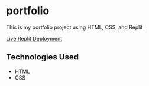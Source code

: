 # portfolio
This is my portfolio project using HTML, CSS, and Replit

[Live Replit Deployment](https://jakeportfolio.jakecmeissner.repl.co/)

## Technologies Used
- HTML
- CSS
